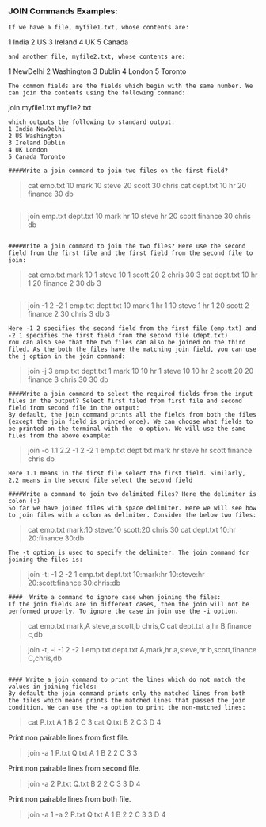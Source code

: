 ### JOIN Commands Examples:
```
If we have a file, myfile1.txt, whose contents are:
```
1 India 
2 US 
3 Ireland 
4 UK 
5 Canada 
```
and another file, myfile2.txt, whose contents are:
```
1 NewDelhi 
2 Washington 
3 Dublin 
4 London 
5 Toronto 
```
The common fields are the fields which begin with the same number. We can join the contents using the following command:
```
join myfile1.txt myfile2.txt
```
which outputs the following to standard output:
1 India NewDelhi 
2 US Washington 
3 Ireland Dublin 
4 UK London 
5 Canada Toronto 

####Write a join command to join two files on the first field?
```
> cat emp.txt
10 mark
10 steve
20 scott
30 chris
> cat dept.txt
10 hr
20 finance
30 db
```
```
> join emp.txt dept.txt
10 mark hr
10 steve hr
20 scott finance
30 chris db
```

####Write a join command to join the two files? Here use the second field from the first file and the first field from the second file to join:
```
> cat emp.txt
mark 10 1
steve 10 1
scott 20 2
chris 30 3
> cat dept.txt
10 hr 1
20 finance 2
30 db 3
```
```
> join -1 2 -2 1 emp.txt dept.txt
10 mark 1 hr 1
10 steve 1 hr 1
20 scott 2 finance 2
30 chris 3 db 3
```
Here -1 2 specifies the second field from the first file (emp.txt) and -2 1 specifies the first field from the second file (dept.txt)
You can also see that the two files can also be joined on the third filed. As the both the files have the matching join field, you can use the j option in the join command:
```
> join -j 3 emp.txt dept.txt
1 mark 10 10 hr
1 steve 10 10 hr
2 scott 20 20 finance
3 chris 30 30 db
```
####Write a join command to select the required fields from the input files in the output? Select first filed from first file and second field from second file in the output:
By default, the join command prints all the fields from both the files (except the join field is printed once). We can choose what fields to be printed on the terminal with the -o option. We will use the same files from the above example:
```
> join -o 1.1 2.2 -1 2 -2 1 emp.txt dept.txt
mark hr
steve hr
scott finance
chris db
```
Here 1.1 means in the first file select the first field. Similarly, 2.2 means in the second file select the second field

####Write a command to join two delimited files? Here the delimiter is colon (:)
So far we have joined files with space delimiter. Here we will see how to join files with a colon as delimiter. Consider the below two files:
```
> cat emp.txt
mark:10
steve:10
scott:20
chris:30
> cat dept.txt
10:hr
20:finance
30:db
```
The -t option is used to specify the delimiter. The join command for joining the files is:
```
> join -t: -1 2 -2 1 emp.txt dept.txt
10:mark:hr
10:steve:hr
20:scott:finance
30:chris:db
```
####  Write a command to ignore case when joining the files:
If the join fields are in different cases, then the join will not be performed properly. To ignore the case in join use the -i option.
```
> cat emp.txt
mark,A
steve,a
scott,b
chris,C
> cat dept.txt
a,hr
B,finance
c,db

> join -t, -i -1 2 -2 1 emp.txt dept.txt
A,mark,hr
a,steve,hr
b,scott,finance
C,chris,db
```

#### Write a join command to print the lines which do not match the values in joining fields:
By default the join command prints only the matched lines from both the files which means prints the matched lines that passed the join condition. We can use the -a option to print the non-matched lines:
```
> cat P.txt
A 1
B 2
C 3
> cat Q.txt
B 2
C 3
D 4

Print non pairable lines from first file.

> join -a 1 P.txt Q.txt
A 1
B 2 2
C 3 3

Print non pairable lines from second file.

> join -a 2 P.txt Q.txt
B 2 2
C 3 3
D 4

Print non pairable lines from both file.

> join -a 1 -a 2 P.txt Q.txt
A 1
B 2 2
C 3 3
D 4
```

